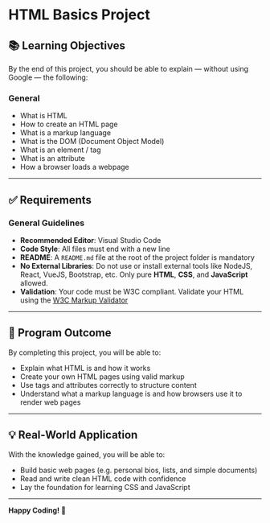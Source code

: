 # HTML Basics Project

## 📚 Learning Objectives

By the end of this project, you should be able to explain — without using Google — the following:

### General
- What is HTML
- How to create an HTML page
- What is a markup language
- What is the DOM (Document Object Model)
- What is an element / tag
- What is an attribute
- How a browser loads a webpage

---

## ✅ Requirements

### General Guidelines
- **Recommended Editor**: Visual Studio Code
- **Code Style**: All files must end with a new line
- **README**: A `README.md` file at the root of the project folder is mandatory
- **No External Libraries**: Do not use or install external tools like NodeJS, React, VueJS, Bootstrap, etc. Only pure **HTML**, **CSS**, and **JavaScript** allowed.
- **Validation**: Your code must be W3C compliant. Validate your HTML using the [W3C Markup Validator](https://validator.w3.org/)

---

## 🎯 Program Outcome

By completing this project, you will be able to:

- Explain what HTML is and how it works
- Create your own HTML pages using valid markup
- Use tags and attributes correctly to structure content
- Understand what a markup language is and how browsers use it to render web pages

---

## 💡 Real-World Application

With the knowledge gained, you will be able to:

- Build basic web pages (e.g. personal bios, lists, and simple documents)
- Read and write clean HTML code with confidence
- Lay the foundation for learning CSS and JavaScript

---

**Happy Coding! 🚀**
